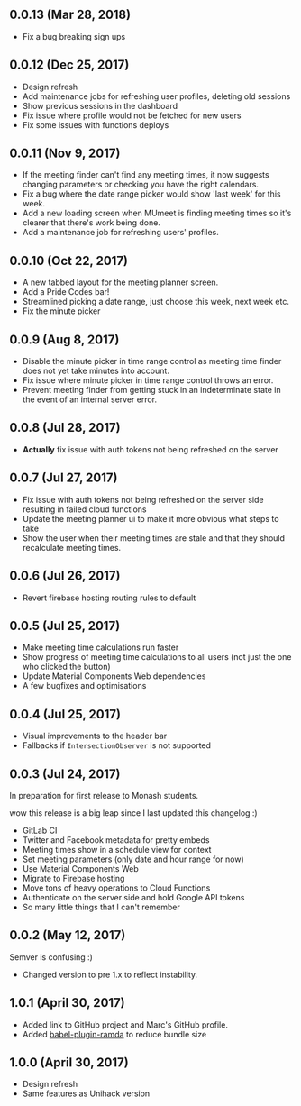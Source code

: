## 0.0.13 (Mar 28, 2018)

* Fix a bug breaking sign ups

## 0.0.12 (Dec 25, 2017)

* Design refresh
* Add maintenance jobs for refreshing user profiles, deleting old sessions
* Show previous sessions in the dashboard
* Fix issue where profile would not be fetched for new users
* Fix some issues with functions deploys

## 0.0.11 (Nov 9, 2017)

* If the meeting finder can't find any meeting times, it now suggests changing
  parameters or checking you have the right calendars.
* Fix a bug where the date range picker would show 'last week' for this week.
* Add a new loading screen when MUmeet is finding meeting times so it's clearer
  that there's work being done.
* Add a maintenance job for refreshing users' profiles.

## 0.0.10 (Oct 22, 2017)

* A new tabbed layout for the meeting planner screen.
* Add a Pride Codes bar!
* Streamlined picking a date range, just choose this week, next week etc.
* Fix the minute picker

## 0.0.9 (Aug 8, 2017)

* Disable the minute picker in time range control as meeting time finder does
  not yet take minutes into account.
* Fix issue where minute picker in time range control throws an error.
* Prevent meeting finder from getting stuck in an indeterminate state in the
  event of an internal server error.

## 0.0.8 (Jul 28, 2017)

* **Actually** fix issue with auth tokens not being refreshed on the server

## 0.0.7 (Jul 27, 2017)

* Fix issue with auth tokens not being refreshed on the server side resulting in
  failed cloud functions
* Update the meeting planner ui to make it more obvious what steps to take
* Show the user when their meeting times are stale and that they should
  recalculate meeting times.

## 0.0.6 (Jul 26, 2017)

* Revert firebase hosting routing rules to default

## 0.0.5 (Jul 25, 2017)

* Make meeting time calculations run faster
* Show progress of meeting time calculations to all users (not just the one who
  clicked the button)
* Update Material Components Web dependencies
* A few bugfixes and optimisations

## 0.0.4 (Jul 25, 2017)

* Visual improvements to the header bar
* Fallbacks if `IntersectionObserver` is not supported

## 0.0.3 (Jul 24, 2017)

In preparation for first release to Monash students.

wow this release is a big leap since I last updated this changelog :)

* GitLab CI
* Twitter and Facebook metadata for pretty embeds
* Meeting times show in a schedule view for context
* Set meeting parameters (only date and hour range for now)
* Use Material Components Web
* Migrate to Firebase hosting
* Move tons of heavy operations to Cloud Functions
* Authenticate on the server side and hold Google API tokens
* So many little things that I can't remember

## 0.0.2 (May 12, 2017)

Semver is confusing :)

* Changed version to pre 1.x to reflect instability.

## 1.0.1 (April 30, 2017)

* Added link to GitHub project and Marc's GitHub profile.
* Added [babel-plugin-ramda](https://github.com/megawac/babel-plugin-ramda) to
  reduce bundle size

## 1.0.0 (April 30, 2017)

* Design refresh
* Same features as Unihack version
